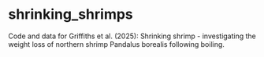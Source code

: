 # shrinking_shrimps
Code and data for Griffiths et al. (2025): Shrinking shrimp - investigating the weight loss of northern shrimp Pandalus borealis following boiling. 
